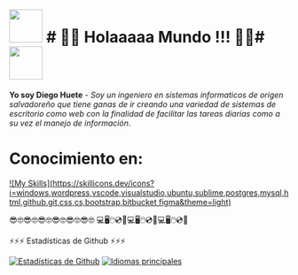 

# <img src="https://media0.giphy.com/media/v1.Y2lkPTc5MGI3NjExc2ZjZm1qYWJ3ZHZiNG42dDcxNDh0ZTIyN21oYWxtNHU0eXp5a3hkMiZlcD12MV9pbnRlcm5hbF9naWZfYnlfaWQmY3Q9Zw/bGgsc5mWoryfgKBx1u/giphy.webp" alt="" width="60" height="60" />  # 👋👋 Holaaaaa Mundo !!! 👋👋# <img src="https://media0.giphy.com/media/v1.Y2lkPTc5MGI3NjExc2ZjZm1qYWJ3ZHZiNG42dDcxNDh0ZTIyN21oYWxtNHU0eXp5a3hkMiZlcD12MV9pbnRlcm5hbF9naWZfYnlfaWQmY3Q9Zw/bGgsc5mWoryfgKBx1u/giphy.webp" alt="" width="60" height="60" /> 

**Yo soy Diego Huete** - _Soy un ingeniero en sistemas informaticos de origen salvadoreño que tiene ganas de ir creando una variedad de sistemas de escritorio como web con la finalidad de facilitar las tareas diarias como a su vez el manejo de información_.

# Conocimiento en: 
[![My Skills](https://skillicons.dev/icons?i=windows,wordpress,vscode,visualstudio,ubuntu,sublime,postgres,mysql,html,github,git,css,cs,bootstrap,bitbucket figma&theme=light)](https://skillicons.dev)



😎🤓😎🤓😎🤓😎🤓😎🤓😎🤓 💻🖥️🖱️💿📱💻🖥️🖱️💿📱💻🖥️🖱️💿📱

  <summary>⚡⚡⚡ Estadísticas de Github ⚡⚡⚡</summary>
  
  <a href="#">![Estadísticas de Github](https://github-readme-stats.vercel.app/api?username=tandpfun&theme=blueberry&count_private=true&hide_border=true&line_height=20)</a>
  <a href="#">![Idiomas principales](https://github-readme-stats.vercel.app/api/top-langs/?username=tandpfun&layout=compact&theme=blueberry&count_private=true&hide_border=true)</a>

